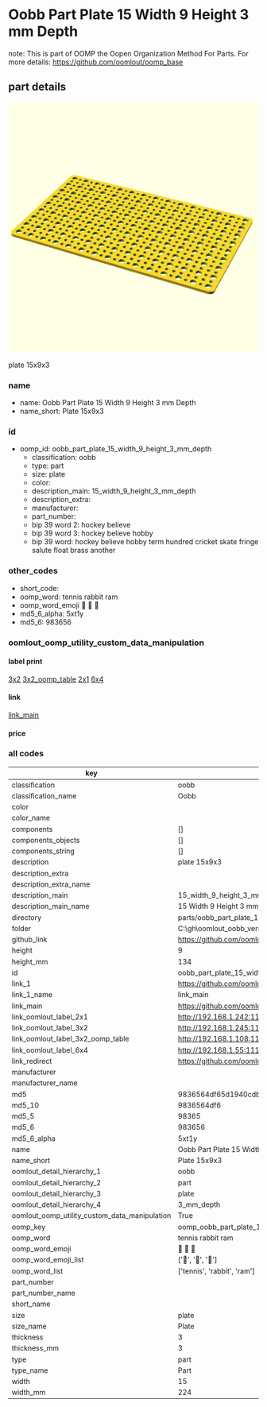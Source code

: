 # Oobb Part Plate 15 Width 9 Height 3 mm Depth  

note: This is part of OOMP the Oopen Organization Method For Parts. For more details: https://github.com/oomlout/oomp_base

##  part details
  

[![](3dpr.png)](3dpr.png)

plate 15x9x3



### name
* name: Oobb Part Plate 15 Width 9 Height 3 mm Depth
* name_short: Plate 15x9x3 
### id
* oomp_id: oobb_part_plate_15_width_9_height_3_mm_depth
  * classification: oobb
  * type: part
  * size: plate
  * color: 
  * description_main: 15_width_9_height_3_mm_depth
  * description_extra: 
  * manufacturer: 
  * part_number: 
  * bip 39 word 2: hockey believe
  * bip 39 word 3: hockey believe hobby
  * bip 39 word: hockey believe hobby term hundred cricket skate fringe salute float brass another

### other_codes
* short_code: 
* oomp_word: tennis rabbit ram
* oomp_word_emoji :tennis: :rabbit: :ram:
* md5_6_alpha: 5xt1y
* md5_6: 983656






### oomlout_oomp_utility_custom_data_manipulation
#### label print
[3x2](http://192.168.1.245:1112/?label=oomp%205xt1y)
[3x2_oomp_table](http://192.168.1.108:1112/?label=oomp%205xt1y)
[2x1](http://192.168.1.242:1112/?label=oomp%205xt1y)
[6x4](http://192.168.1.55:1112/?label=oomp%205xt1y)    

#### link

[link_main](https://github.com/oomlout/oomlout_oobb_version_4_generated_parts/tree/main/navigation_oomp/oobb/part/plate/15_width_9_height_3_mm_depth/part)                              

#### price







### all codes 
| key | value |  
| --- | --- |  
| classification | oobb |  
| classification_name | Oobb |  
| color |  |  
| color_name |  |  
| components | [] |  
| components_objects | [] |  
| components_string | [] |  
| description | plate 15x9x3 |  
| description_extra |  |  
| description_extra_name |  |  
| description_main | 15_width_9_height_3_mm_depth |  
| description_main_name | 15 Width 9 Height 3 mm Depth |  
| directory | parts/oobb_part_plate_15_width_9_height_3_mm_depth |  
| folder | C:\gh\oomlout_oobb_version_4_generated_parts\parts\oobb_part_plate_15_width_9_height_3_mm_depth |  
| github_link | https://github.com/oomlout/oomlout_oomp_part_src/tree/main/parts/oobb_part_plate_15_width_9_height_3_mm_depth |  
| height | 9 |  
| height_mm | 134 |  
| id | oobb_part_plate_15_width_9_height_3_mm_depth |  
| link_1 | https://github.com/oomlout/oomlout_oobb_version_4_generated_parts/tree/main/navigation_oomp/oobb/part/plate/15_width_9_height_3_mm_depth/part |  
| link_1_name | link_main |  
| link_main | https://github.com/oomlout/oomlout_oobb_version_4_generated_parts/tree/main/navigation_oomp/oobb/part/plate/15_width_9_height_3_mm_depth/part |  
| link_oomlout_label_2x1 | http://192.168.1.242:1112/?label=oomp%205xt1y |  
| link_oomlout_label_3x2 | http://192.168.1.245:1112/?label=oomp%205xt1y |  
| link_oomlout_label_3x2_oomp_table | http://192.168.1.108:1112/?label=oomp%205xt1y |  
| link_oomlout_label_6x4 | http://192.168.1.55:1112/?label=oomp%205xt1y |  
| link_redirect | https://github.com/oomlout/oomlout_oobb_version_4_generated_parts/tree/main/parts/oobb_plate_15_09_03 |  
| manufacturer |  |  
| manufacturer_name |  |  
| md5 | 9836564df65d1940cdb79df6d8852b63 |  
| md5_10 | 9836564df6 |  
| md5_5 | 98365 |  
| md5_6 | 983656 |  
| md5_6_alpha | 5xt1y |  
| name | Oobb Part Plate 15 Width 9 Height 3 mm Depth |  
| name_short | Plate 15x9x3  |  
| oomlout_detail_hierarchy_1 | oobb |  
| oomlout_detail_hierarchy_2 | part |  
| oomlout_detail_hierarchy_3 | plate |  
| oomlout_detail_hierarchy_4 | 3_mm_depth |  
| oomlout_oomp_utility_custom_data_manipulation | True |  
| oomp_key | oomp_oobb_part_plate_15_width_9_height_3_mm_depth |  
| oomp_word | tennis rabbit ram |  
| oomp_word_emoji | :tennis: :rabbit: :ram: |  
| oomp_word_emoji_list | [':tennis:', ':rabbit:', ':ram:'] |  
| oomp_word_list | ['tennis', 'rabbit', 'ram'] |  
| part_number |  |  
| part_number_name |  |  
| short_name |  |  
| size | plate |  
| size_name | Plate |  
| thickness | 3 |  
| thickness_mm | 3 |  
| type | part |  
| type_name | Part |  
| width | 15 |  
| width_mm | 224 |  
